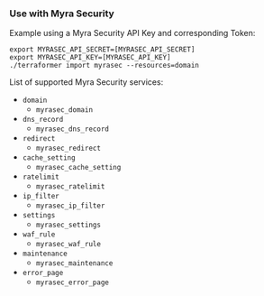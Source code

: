 ### Use with Myra Security

Example using a Myra Security API Key and corresponding Token:

```
export MYRASEC_API_SECRET=[MYRASEC_API_SECRET]
export MYRASEC_API_KEY=[MYRASEC_API_KEY]
./terraformer import myrasec --resources=domain
```

List of supported Myra Security services:
* `domain`
  * `myrasec_domain`
* `dns_record`
  * `myrasec_dns_record`
* `redirect`
  * `myrasec_redirect`
* `cache_setting`
  * `myrasec_cache_setting`
* `ratelimit`
  * `myrasec_ratelimit`
* `ip_filter`
  * `myrasec_ip_filter`
* `settings`
  * `myrasec_settings`
* `waf_rule`
  * `myrasec_waf_rule`
* `maintenance`
  * `myrasec_maintenance`
* `error_page`
  * `myrasec_error_page`
